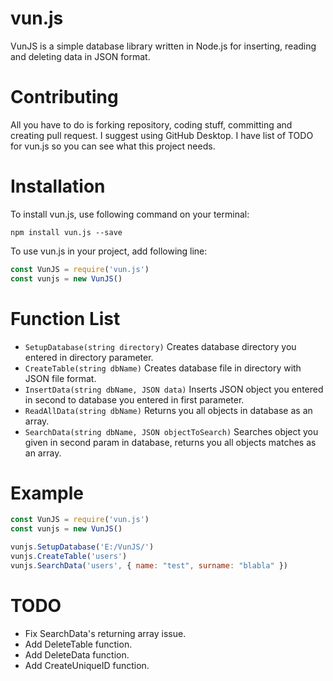 
# vun.js

VunJS is a simple database library written in Node.js for inserting, reading and deleting data in JSON format.

# Contributing
All you have to do is forking repository, coding stuff, committing and creating pull request. I suggest using GitHub Desktop.  I have list of TODO for vun.js so you can see what this project needs.

# Installation

To install vun.js, use following command on your terminal:

```
npm install vun.js --save
```

To use vun.js in your project, add following line:

```javascript
const VunJS = require('vun.js')
const vunjs = new VunJS()
```

# Function List
 - `SetupDatabase(string directory)` Creates database directory you entered in directory parameter.
 - `CreateTable(string dbName)` Creates database file in directory with JSON file format.
 - `InsertData(string dbName, JSON data)` Inserts JSON object you entered in second to database you entered in first parameter.
 - `ReadAllData(string dbName)` Returns you all objects in database as an array.
 - `SearchData(string dbName, JSON objectToSearch)` Searches object you given in second param in database, returns you all objects matches as an array.

# Example
```javascript
const VunJS = require('vun.js')
const vunjs = new VunJS()

vunjs.SetupDatabase('E:/VunJS/')
vunjs.CreateTable('users')
vunjs.SearchData('users', { name: "test", surname: "blabla" })
```  

# TODO
 - Fix SearchData's returning array issue.
 - Add DeleteTable function.
 - Add DeleteData function.
 - Add CreateUniqueID function.